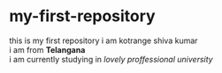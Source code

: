 # my-first-repository
this is my first repository
i am kotrange shiva kumar
<br>
i am from <b>Telangana</b>
<br>
i am currently studying in <i>lovely proffessional university</i>
